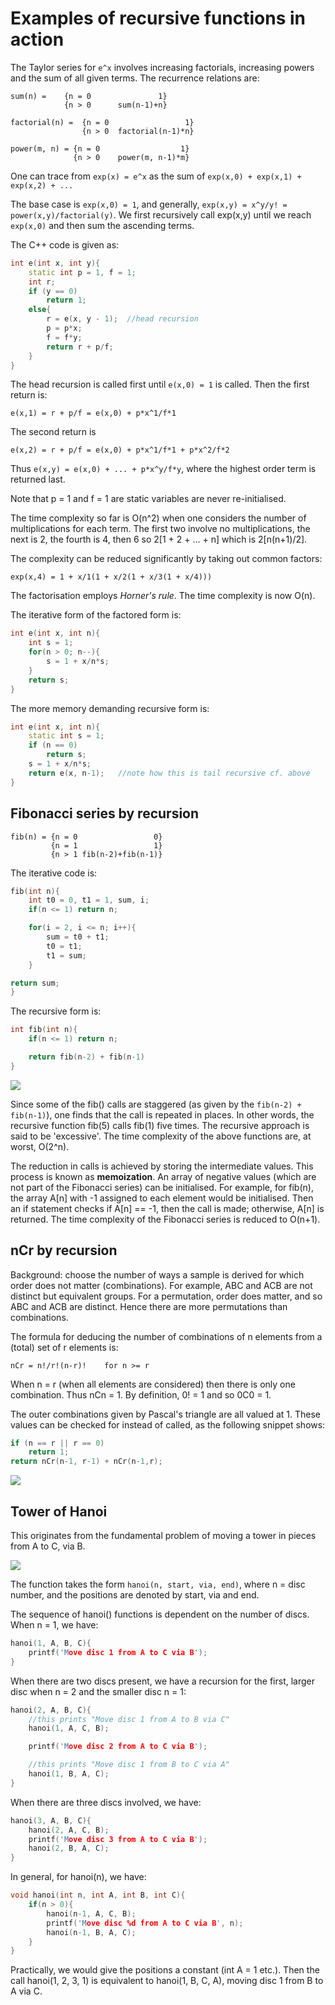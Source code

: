 # Examples of recursive functions in action #

The Taylor series for `e^x` involves increasing factorials, increasing powers and the sum of all given terms. The recurrence relations are:

```
sum(n) =    {n = 0               1}
            {n > 0      sum(n-1)+n}
```

```
factorial(n) =  {n = 0                 1}
                {n > 0  factorial(n-1)*n}
```

```
power(m, n) = {n = 0                  1}
              {n > 0    power(m, n-1)*m}
```

One can trace from `exp(x) = e^x` as the sum of `exp(x,0) + exp(x,1) + exp(x,2) + ...`

The base case is `exp(x,0) = 1`, and generally, `exp(x,y) = x^y/y! = power(x,y)/factorial(y)`. We first recursively call exp(x,y) until we reach `exp(x,0)` and then sum the ascending terms.

The C++ code is given as:

```cpp
int e(int x, int y){
    static int p = 1, f = 1;
    int r;
    if (y == 0)
        return 1;
    else{
        r = e(x, y - 1);  //head recursion
        p = p*x;
        f = f*y;
        return r + p/f;
    }
}
```
The head recursion is called first until `e(x,0) = 1` is called. Then the first return is:

```
e(x,1) = r + p/f = e(x,0) + p*x^1/f*1
```

The second return is

```
e(x,2) = r + p/f = e(x,0) + p*x^1/f*1 + p*x^2/f*2
```

Thus `e(x,y) = e(x,0) + ... + p*x^y/f*y`, where the highest order term is returned last.

Note that p = 1 and f = 1 are static variables are never re-initialised.

The time complexity so far is O(n^2) when one considers the number of multiplications for each term. The first two involve no multiplications, the next is 2, the fourth is 4, then 6 so 2[1 + 2 + ... + n] which is 2[n(n+1)/2]. 

The complexity can be reduced significantly by taking out common factors:

```
exp(x,4) = 1 + x/1(1 + x/2(1 + x/3(1 + x/4)))
```

The factorisation employs *Horner's rule*. The time complexity is now O(n).

The iterative form of the factored form is:

```cpp
int e(int x, int n){
    int s = 1;
    for(n > 0; n--){
        s = 1 + x/n*s;
    }
    return s;
}
```

The more memory demanding recursive form is:

```cpp
int e(int x, int n){
    static int s = 1;
    if (n == 0)
        return s;
    s = 1 + x/n*s;
    return e(x, n-1);   //note how this is tail recursive cf. above
}
```

## Fibonacci series by recursion ##

```
fib(n) = {n = 0                 0}
         {n = 1                 1}
         {n > 1 fib(n-2)+fib(n-1)}
```

The iterative code is:

```cpp
fib(int n){
    int t0 = 0, t1 = 1, sum, i;
    if(n <= 1) return n;

    for(i = 2, i <= n; i++){
        sum = t0 + t1;
        t0 = t1;
        t1 = sum;
    }

return sum;
}
```

The recursive form is:

```cpp
int fib(int n){
    if(n <= 1) return n;

    return fib(n-2) + fib(n-1)
}
```
![](Fibonacci.svg)

Since some of the fib() calls are staggered (as given by the `fib(n-2) + fib(n-1)`), one finds that the call is repeated in places. In other words, the recursive function fib(5) calls fib(1) five times. The recursive approach is said to be 'excessive'. The time complexity of the above functions are, at worst, O(2^n).

The reduction in calls is achieved by storing the intermediate values. This process is known as **memoization**. An array of negative values (which are not part of the Fibonacci series) can be initialised. For example, for fib(n), the array A[n] with -1 assigned to each element would be initialised. Then an if statement checks if A[n] == -1, then the call is made; otherwise, A[n] is returned. The time complexity of the Fibonacci series is reduced to O(n+1).

## nCr by recursion ##

Background: choose the number of ways a sample is derived for which order does not matter (combinations). For example, ABC and ACB are not distinct but equivalent groups. For a permutation, order does matter, and so ABC and ACB are distinct. Hence there are more permutations than combinations.

The formula for deducing the number of combinations of n elements from a (total) set of r elements is:

```
nCr = n!/r!(n-r)!    for n >= r
```

When n = r (when all elements are considered) then there is only one combination. Thus nCn = 1. By definition, 0! = 1 and so 0C0 = 1.

The outer combinations given by Pascal's triangle are all valued at 1. These values can be checked for instead of called, as the following snippet shows:

```cpp
if (n == r || r == 0)
    return 1;
return nCr(n-1, r-1) + nCr(n-1,r);
```

![](Pascalstriangle.svg)

##  Tower of Hanoi ##

This originates from the fundamental problem of moving a tower in pieces from A to C, via B.

![](Hanoi.svg)

The function takes the form `hanoi(n, start, via, end)`, where n = disc number, and the positions are denoted by start, via and end.

The sequence of hanoi() functions is dependent on the number of discs. When n = 1, we have:

```cpp
hanoi(1, A, B, C){
    printf('Move disc 1 from A to C via B');
}
```

When there are two discs present, we have a recursion for the first, larger disc when n = 2 and the smaller disc n = 1:

```cpp
hanoi(2, A, B, C){
    //this prints "Move disc 1 from A to B via C"
    hanoi(1, A, C, B); 

    printf('Move disc 2 from A to C via B');

    //this prints "Move disc 1 from B to C via A"
    hanoi(1, B, A, C);
}
```

When there are three discs involved, we have:

```cpp
hanoi(3, A, B, C){
    hanoi(2, A, C, B);
    printf('Move disc 3 from A to C via B');
    hanoi(2, B, A, C);
}
```

In general, for hanoi(n), we have:

```cpp
void hanoi(int n, int A, int B, int C){
    if(n > 0){
        hanoi(n-1, A, C, B);
        printf('Move disc %d from A to C via B', n);
        hanoi(n-1, B, A, C);
    }
}
```

Practically, we would give the positions a constant (int A = 1 etc.). Then the call hanoi(1, 2, 3, 1) is equivalent to hanoi(1, B, C, A), moving disc 1 from B to A via C.
